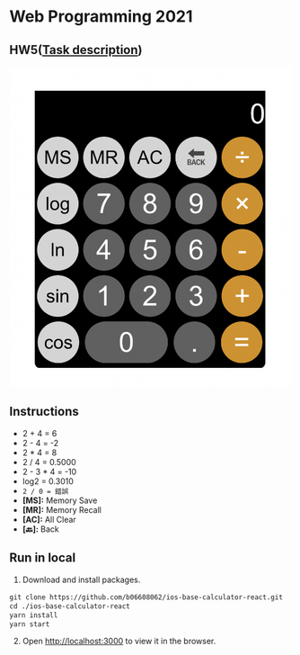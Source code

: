 # Web Programming 2021

## HW5([Task description](https://github.com/b06608062/ios-base-calculator-react/blob/master/hw5.pdf))
![This is an image](https://github.com/b06608062/ios-base-calculator-react/blob/master/demo_image/截圖%202022-03-25%20下午3.02.21.png)

## Instructions
* 2 + 4 = 6
* 2 - 4 = -2
* 2 * 4 = 8
* 2 / 4 = 0.5000
* 2 - 3 * 4 = -10
* log2 = 0.3010
* `2 / 0 = 錯誤`
* **[MS]:** Memory Save
* **[MR]:** Memory Recall
* **[AC]:** All Clear
* **[🔙]:** Back

## Run in local
1. Download and install packages.
```
git clone https://github.com/b06608062/ios-base-calculator-react.git
cd ./ios-base-calculator-react
yarn install
yarn start
```
2. Open [http://localhost:3000](http://localhost:3000) to view it in the browser.
